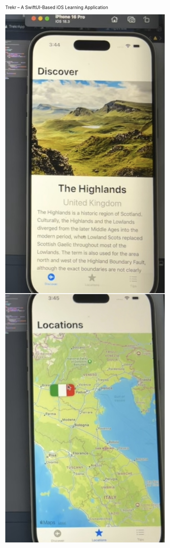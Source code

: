 Trekr – A SwiftUI-Based iOS Learning Application

![Trekr Preview](https://github.com/Aditisingh-18/Trekr/blob/f91596ace0bc83ec08f66fc9cbdfa912ea3de33d/IMG_1118.jpg)
![Trekr Preview](https://github.com/Aditisingh-18/Trekr/blob/895fffdd534bad09bd57096f84999f9140d236d4/IMG_1119.jpg)
